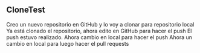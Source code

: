 ## CloneTest
Creo un nuevo repositorio en GitHub y lo voy a clonar para repositorio local
Ya está clonado el repositorio, ahora edito en GitHub para hacer el push
El push estuvo realizado. Ahora cambio en local para hacer el push
Ahora un cambio en local para luego hacer el pull requests
